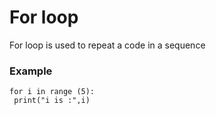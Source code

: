 # For loop
For loop is used to repeat a code in a sequence 
### Example 
```console
for i in range (5):
 print("i is :",i)
 ```